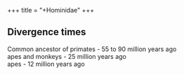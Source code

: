 +++
title = "+Hominidae"
+++

## Divergence times
Common ancestor of primates - 55 to 90 million years ago  
apes and monkeys - 25 million years ago  
apes - 12 million years ago
